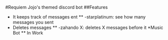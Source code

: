 #Requiem
Jojo's themed discord bot
##Features
* It keeps track of messages ent
** -starplatinum: see how many messages you sent
* Deletes messages
** -zahando X: deletes X messages before it
*Music Bot
** In Work
